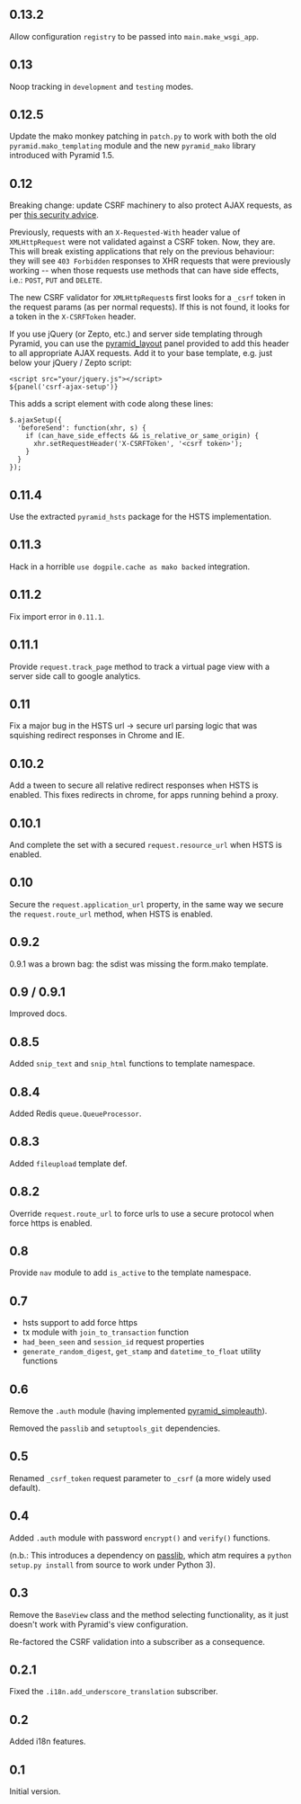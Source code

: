 
## 0.13.2

Allow configuration `registry` to be passed into `main.make_wsgi_app`.

## 0.13

Noop tracking in `development` and `testing` modes.

## 0.12.5

Update the mako monkey patching in `patch.py` to work with both the old
`pyramid.mako_templating` module and the new `pyramid_mako` library
introduced with Pyramid 1.5.

## 0.12

Breaking change: update CSRF machinery to also protect AJAX requests, as per
[this security advice][].

Previously, requests with an `X-Requested-With` header value of `XMLHttpRequest`
were not validated against a CSRF token. Now, they are. This will break existing
applications that rely on the previous behaviour: they will see `403 Forbidden`
responses to XHR requests that were previously working -- when those requests
use methods that can have side effects, i.e.: `POST`, `PUT` and `DELETE`.

The new CSRF validator for `XMLHttpRequest`s first looks for a `_csrf` token in
the request params (as per normal requests). If this is not found, it looks for
a token in the `X-CSRFToken` header.

If you use jQuery (or Zepto, etc.) and server side templating through Pyramid,
you can use the [pyramid_layout][] panel provided to add this header to all
appropriate AJAX requests. Add it to your base template, e.g. just below your
jQuery / Zepto script:

    <script src="your/jquery.js"></script>
    ${panel('csrf-ajax-setup')}

This adds a script element with code along these lines:

    $.ajaxSetup({
      'beforeSend': function(xhr, s) {
        if (can_have_side_effects && is_relative_or_same_origin) {
          xhr.setRequestHeader('X-CSRFToken', '<csrf token>');
        }
      }
    });

[this security advice]: https://www.djangoproject.com/weblog/2011/feb/08/security/
[pyramid_layout]: http://docs.pylonsproject.org/projects/pyramid_layout/en/latest/

## 0.11.4

Use the extracted `pyramid_hsts` package for the HSTS implementation.

## 0.11.3

Hack in a horrible `use dogpile.cache as mako backed` integration.

## 0.11.2

Fix import error in `0.11.1`.

## 0.11.1

Provide ``request.track_page`` method to track a virtual page view with a server
side call to google analytics.

## 0.11

Fix a major bug in the HSTS url -> secure url parsing logic that was squishing
redirect responses in Chrome and IE.

## 0.10.2

Add a tween to secure all relative redirect responses when HSTS is enabled. This
fixes redirects in chrome, for apps running behind a proxy.

## 0.10.1

And complete the set with a secured `request.resource_url` when HSTS is enabled.

## 0.10

Secure the `request.application_url` property, in the same way we secure the
`request.route_url` method, when HSTS is enabled.

## 0.9.2

0.9.1 was a brown bag: the sdist was missing the form.mako template.

## 0.9 / 0.9.1

Improved docs.

## 0.8.5

Added ``snip_text`` and ``snip_html`` functions to template namespace.

## 0.8.4

Added Redis ``queue.QueueProcessor``.

## 0.8.3

Added `fileupload` template def.

## 0.8.2

Override ``request.route_url`` to force urls to use a secure protocol when
force https is enabled.

## 0.8

Provide `nav` module to add `is_active` to the template namespace.

## 0.7

* hsts support to add force https
* tx module with `join_to_transaction` function
* `had_been_seen` and `session_id` request properties
* `generate_random_digest`, `get_stamp` and `datetime_to_float` utility functions

## 0.6

Remove the `.auth` module (having implemented 
[pyramid_simpleauth](http://github.com/thruflo/pyramid_simple_auth)).

Removed the `passlib` and `setuptools_git` dependencies.

## 0.5

Renamed `_csrf_token` request parameter to `_csrf` (a more widely used default).

## 0.4

Added `.auth` module with password `encrypt()` and `verify()` functions.  

(n.b.: This introduces a dependency on 
[passlib](http://pypi.python.org/pypi/passlib/), which atm requires a 
`python setup.py install` from source to work under Python 3).

## 0.3

Remove the ``BaseView`` class and the method selecting functionality, as it
just doesn't work with Pyramid's view configuration.

Re-factored the CSRF validation into a subscriber as a consequence.

## 0.2.1

Fixed the `.i18n.add_underscore_translation` subscriber.

## 0.2

Added i18n features.

## 0.1

Initial version.